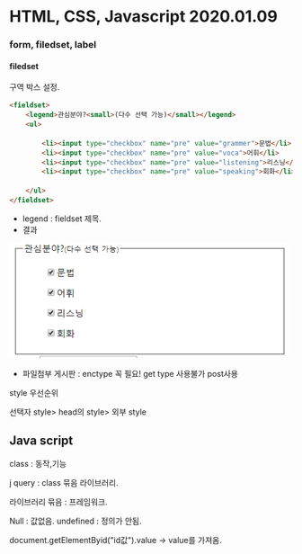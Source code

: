 # HTML, CSS, Javascript 2020.01.09

### form, filedset, label

#### filedset

구역 박스 설정.

```html
<fieldset>
	<legend>관심분야?<small>(다수 선택 가능)</small></legend>
	<ul>
				
		<li><input type="checkbox" name="pre" value="grammer">문법</li>
		<li><input type="checkbox" name="pre" value="voca">어휘</li>
		<li><input type="checkbox" name="pre" value="listening">리스닝</li>
		<li><input type="checkbox" name="pre" value="speaking">회화</li>
				
	</ul>
</fieldset>
```

* legend : fieldset 제목.
* 결과

![image-20200109092832090](200109.assets/image-20200109092832090.png)

* 파일첨부 게시판 : enctype 꼭 필요! get type 사용불가 post사용

style 우선순위

선택자 style> head의 style> 외부 style

## Java script

class : 동작,기능

j query : class 묶음 라이브러리.

라이브러리 묶음 : 프레임워크.

Null : 값없음. undefined : 정의가 안됨.





document.getElementByid("id값").value -> value를 가져옴.